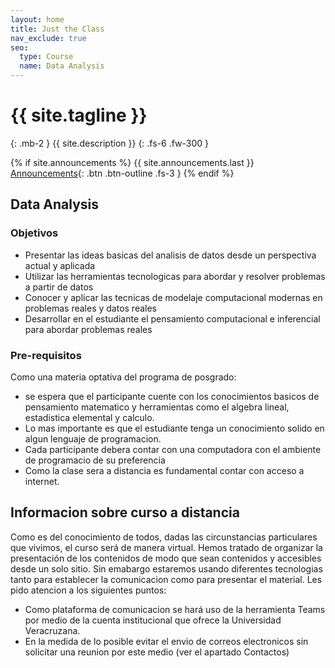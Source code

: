 ```yaml
---
layout: home
title: Just the Class
nav_exclude: true
seo:
  type: Course
  name: Data Analysis
---
```


# {{ site.tagline }}
{: .mb-2 }
{{ site.description }}
{: .fs-6 .fw-300 }

{% if site.announcements %}
{{ site.announcements.last }}
[Announcements](announcements.md){: .btn .btn-outline .fs-3 }
{% endif %}

## Data Analysis

### Objetivos
* Presentar las ideas basicas del analisis de datos desde un perspectiva actual y aplicada
* Utilizar las herramientas tecnologicas para abordar y resolver problemas a partir de datos
* Conocer y aplicar las tecnicas de modelaje computacional modernas en problemas reales y datos reales
* Desarrollar en el estudiante el pensamiento computacional e inferencial para abordar problemas reales

### Pre-requisitos
Como una materia optativa del programa de posgrado:
* se espera que el participante cuente con los conocimientos basicos de pensamiento matematico y herramientas como el algebra lineal, estadistica elemental y calculo. 
* Lo mas importante es que el estudiante tenga un conocimiento solido en algun lenguaje de programacion. 
* Cada participante debera contar con una computadora con el ambiente de programacio de su preferencia 
* Como la clase sera a distancia es fundamental contar con acceso a internet.

## Informacion sobre curso a distancia
Como es del conocimiento de todos, dadas las circunstancias particulares que vivimos, el curso será de manera virtual. Hemos tratado de organizar la presentación de los contenidos de modo que sean contenidos y accesibles desde un solo sitio. Sin emabargo estaremos usando diferentes tecnologias tanto para establecer la comunicacion como para presentar el material. Les pido atencion a los siguientes puntos:
* Como plataforma de comunicacion se hará uso de la herramienta Teams por medio de la cuenta institucional que ofrece la Universidad Veracruzana. 
* En la medida de lo posible evitar el envio de correos electronicos sin solicitar una reunion por este medio (ver el apartado Contactos)
